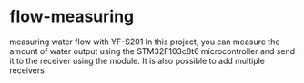# flow-measuring
measuring water flow with YF-S201 
In this project, you can measure the amount of water output using the STM32F103c8t6 microcontroller and send it to the receiver using the module. It is also possible to add multiple receivers
